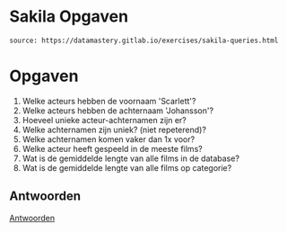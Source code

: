 # Sakila Opgaven 

`source: https://datamastery.gitlab.io/exercises/sakila-queries.html`


# Opgaven

1. Welke acteurs hebben de voornaam 'Scarlett'?
2. Welke acteurs hebben de achternaam 'Johansson'?
3. Hoeveel unieke acteur-achternamen zijn er?
4. Welke achternamen zijn uniek? (niet repeterend)?
5. Welke achternamen komen vaker dan 1x voor?
6. Welke acteur heeft gespeeld in de meeste films?
7. Wat is de gemiddelde lengte van alle films in de database?
8. Wat is de gemiddelde lengte van alle films op categorie?

## Antwoorden
[Antwoorden](antwoorden.md)

